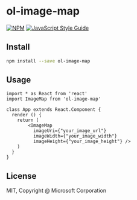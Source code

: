 # ol-image-map

> 

[![NPM](https://img.shields.io/npm/v/image-map.svg)](https://www.npmjs.com/package/image-map) [![JavaScript Style Guide](https://img.shields.io/badge/code_style-standard-brightgreen.svg)](https://standardjs.com)

## Install

```bash
npm install --save ol-image-map
```

## Usage

```tsx
import * as React from 'react'
import ImageMap from 'ol-image-map'

class App extends React.Component {
  render () {
    return (
        <ImageMap
          imageUri={"your_image_url"}
          imageWidth={"your_image_width"}
          imageHeight={"your_image_height"} />
    )
  }
}
```

## License

MIT, Copyright @ Microsoft Corporation
